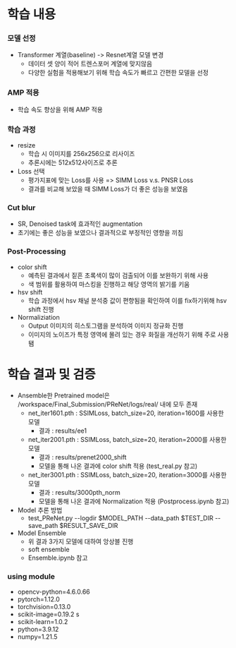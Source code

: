 # 학습 내용
### 모델 선정
- Transformer 계열(baseline) -> Resnet계열 모델 변경
  - 데이터 셋 양이 적어 트렌스포머 계열에 맞지않음
  - 다양한 실험을 적용해보기 위해 학습 속도가 빠르고 간편한 모델을 선정

### AMP 적용
- 학습 속도 향상을 위해 AMP 적용

### 학습 과정
- resize
  - 학습 시 이미지를 256x256으로 리사이즈
  - 추론시에는 512x512사이즈로 추론
- Loss 선택
  - 평가지표에 맞는 Loss를 사용 => SIMM Loss v.s. PNSR Loss
  - 결과를 비교해 보았을 때 SIMM Loss가 더 좋은 성능을 보였음

### Cut blur
- SR, Denoised task에 효과적인 augmentation
- 초기에는 좋은 성능을 보였으나 결과적으로 부정적인 영향을 끼침

### Post-Processing
- color shift
  - 예측된 결과에서 짙흔 초록색이 많이 검출되어 이를 보완하기 위해 사용
  - 색 범위를 활용하여 마스킹을 진행하고 해당 영역의 밝기를 키움
- hsv shift
  - 학습 과정에서 hsv 채널 분석중 값이 편향됨을 확인하여 이를 fix하기위해 hsv shift 진행
- Normaliziation
  - Output 이미지의 히스토그램을 분석하여 이미지 정규화 진행
  - 이미지의 노이즈가 특정 영역에 몰려 있는 경우 화질을 개선하기 위해 주로 사용됌

# 학습 결과 및 검증
- Ansemble한 Pretrained model은 /workspace/Final_Submission/PReNet/logs/real/ 내에 모두 존재
  - net_iter1601.pth : SSIMLoss, batch_size=20, iteration=1600를 사용한 모델
    - 결과 : results/ee1
  - net_iter2001.pth : SSIMLoss, batch_size=20, iteration=2000를 사용한 모델
    - 결과 : results/prenet2000_shift
    - 모델을 통해 나온 결과에 color shift 적용 (test_real.py 참고)
  - net_iter3001.pth : SSIMLoss, batch_size=20, iteration=3000를 사용한 모델
    - 결과 : results/3000pth_norm
    - 모델을 통해 나온 결과에 Normalization 적용 (Postprocess.ipynb 참고)
- Model 추론 방법
  - test_PReNet.py --logdir $MODEL_PATH --data_path $TEST_DIR --save_path $RESULT_SAVE_DIR
- Model Ensemble
  - 위 결과 3가지 모델에 대하여 앙상블 진행
  - soft ensemble
  - Ensemble.ipynb 참고

### using module
- opencv-python=4.6.0.66
- pytorch=1.12.0
- torchvision=0.13.0 
- scikit-image=0.19.2         s
- scikit-learn=1.0.2         
- python=3.9.12        
- numpy=1.21.5    
